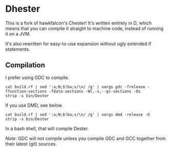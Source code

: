 Dhester
============

This is a fork of hawkfalcon's Chester! It's written entirely in D, which means that you can compile it straight to
machine code, instead of running it on a JVM.

It's also rewritten for easy-to-use expansion without ugly extended if statements.

Compilation
-----------

I prefer using GDC to compile.
```
cat build.rf | sed ':a;N;$!ba;s/\n/ /g' | xargs gdc -frelease -ffunction-sections -fdata-sections -Wl,-s,--gc-sections -Os
strip -s bin/Dester
```
If you use DMD, see below.
```
cat build.rf | sed ':a;N;$!ba;s/\n/ /g' | xargs dmd -release -O
strip -s bin/Dester
```
In a bash shell, that will compile Dester.

*Note*: GDC will not compile unless you compile GDC and GCC together from their latest (git) sources.

